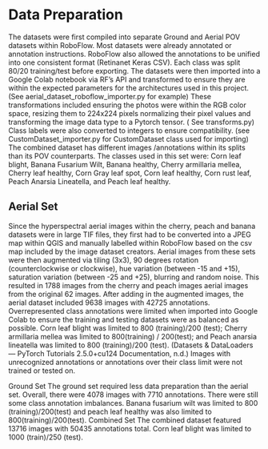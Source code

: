 # Data Preparation
The datasets were first compiled into separate Ground and Aerial POV datasets within RoboFlow. Most datasets were already annotated or annotation instructions. 
RoboFlow also allowed the annotations to be unified into one consistent format (Retinanet Keras CSV). Each class was split 80/20 training/test before exporting. 
The datasets were then imported into a Google Colab notebook via RF’s API and transformed to ensure they are within the expected parameters for the architectures used in this project. (See aerial_dataset_roboflow_importer.py for example) 
These transformations included ensuring the photos were within the RGB color space, resizing them to 224x224 pixels normalizing their pixel values and transforming the image data type to a Pytorch tensor. ( See transforms.py)
Class labels were also converted to integers to ensure compatibility. (see CustomDataset_importer.py for CustomDataset class used for importing)
The combined dataset has different images /annotations within its splits than its POV counterparts.
The classes used in this set were: Corn leaf blight, Banana Fusarium Wilt, Banana healthy, Cherry armillaria mellea, Cherry leaf healthy, Corn Gray leaf spot, Corn leaf healthy, Corn rust leaf, Peach Anarsia Lineatella, and Peach leaf healthy.
## Aerial Set
Since the hyperspectral aerial images within the cherry, peach and banana datasets were in large TIF files, they first had to be converted into a JPEG map within QGIS and manually labelled within RoboFlow based on the csv map included by the image dataset creators.
Aerial images from these sets were then augmented via tiling (3x3), 90 degrees rotation (counterclockwise or clockwise), hue variation (between -15 and +15), saturation variation (between -25 and +25), blurring and random noise. This resulted in 1788 images from the cherry and peach images aerial images from the original 62 images. 
After adding in the augmented images, the aerial dataset included 9638 images with 42725 annotations. Overrepresented class annotations were limited when imported into Google Colab to ensure the training and testing datasets were as balanced as possible. Corn leaf blight was limited to 800 (training)/200 (test); Cherry armillaria mellea was limited to 800(training) / 200(test); and Peach anarsia lineatella was limited to 800 (training)/200 (test). (Datasets & DataLoaders — PyTorch Tutorials 2.5.0+cu124 Documentation, n.d.) Images with unrecognized annotations or annotations over their class limit were not trained or tested on.

Ground Set
     The ground set required less data preparation than the aerial set. Overall, there were 4078 images with 7710 annotations. There were still some class annotation imbalances. Banana fusarium wilt was limited to 800 (training)/200(test) and peach leaf healthy was also limited to 800(training)/200(test).
Combined Set
The combined dataset featured 13716 images with 50435 annotations total. Corn leaf blight was limited to 1000 (train)/250 (test).
